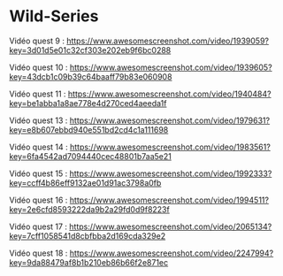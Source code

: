 # Wild-Series
Vidéo quest 9 : https://www.awesomescreenshot.com/video/1939059?key=3d01d5e01c32cf303e202eb9f6bc0288

Vidéo quest 10 : https://www.awesomescreenshot.com/video/1939605?key=43dcb1c09b39c64baaff79b83e060908

Vidéo quest 11 : https://www.awesomescreenshot.com/video/1940484?key=be1abba1a8ae778e4d270ced4aeeda1f

Vidéo quest 13 : https://www.awesomescreenshot.com/video/1979631?key=e8b607ebbd940e551bd2cd4c1a111698

Vidéo quest 14 : https://www.awesomescreenshot.com/video/1983561?key=6fa4542ad7094440cec48801b7aa5e21

Vidéo quest 15 : https://www.awesomescreenshot.com/video/1992333?key=ccff4b86eff9132ae01d91ac3798a0fb

Vidéo quest 16 : https://www.awesomescreenshot.com/video/1994511?key=2e6cfd8593222da9b2a29fd0d9f8223f

Vidéo quest 17 : https://www.awesomescreenshot.com/video/2065134?key=7cff1058541d8cbfbba2d169cda329e2

Vidéo quest 18 : https://www.awesomescreenshot.com/video/2247994?key=9da88479af8b1b210eb86b66f2e871ec